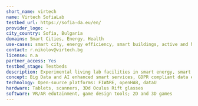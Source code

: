 ```yaml
---
short_name: virtech
name: Virtech SofiaLab
testbed_url: https://sofia-da.eu/en/
provider_logo: -
city_country: Sofia, Bulgaria
domains: Smart Cities, Energy, Health
use-cases: smart city, energy efficiency, smart buildings, active and healthy aging, e-health, sustainable development, e-mobility
contact: r.nikolov@virtech.bg
license: n.a
partner_access: Yes
testbed_stage: Testbeds
description: Experimental living lab facilities in smart energy, smart buildings, active and healthy aging, e-health, sustainable development, smart mobility (e.g., smart EV charging).
concept: Big Data and AI enhanced smart services, GDPR compliant data exchange, interoperability.
technology: Open-source platforms: FIWARE, openHAB, dataU
hardware: Tablets, scanners, 3Dd Oculus Rift glasses
software: VR/AR edutainment, game design tools; 2D and 3D games
---
```

